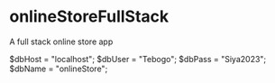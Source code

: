 # onlineStoreFullStack
A full stack online store app

$dbHost = "localhost";
$dbUser = "Tebogo";
$dbPass = "Siya2023";
$dbName = "onlineStore";



